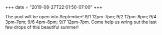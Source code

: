 +++
date = "2019-08-27T22:01:50-07:00"
+++

The pool will be open into September! 9/1 12pm-7pm; 9/2 12pm-8pm; 9/4 3pm-7pm; 9/6 4pm-8pm; 9/7 12pm-7pm. Come help us wring out the last few drops of this beautiful summer!
